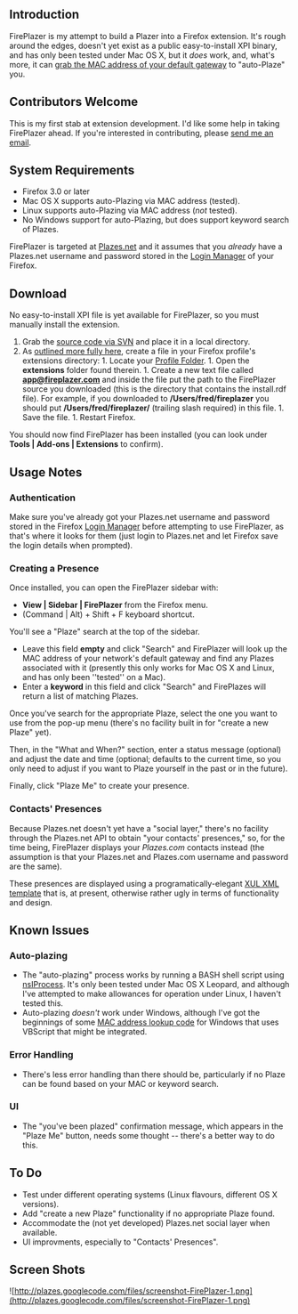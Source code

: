 ## Introduction ##

FirePlazer is my attempt to build a Plazer into a Firefox extension.  It's rough around the edges, doesn't yet exist as a public easy-to-install XPI binary, and has only been tested under Mac OS X, but it _does_ work, and, what's more, it can [grab the MAC address of your default gateway](FindingMACAddress.md) to "auto-Plaze" you.

## Contributors Welcome ##

This is my first stab at extension development.  I'd like some help in taking FirePlazer ahead.  If you're interested in contributing, please [send me an email](mailto:reinvented+fireplazer@gmail.com).

## System Requirements ##

  * Firefox 3.0 or later
  * Mac OS X supports auto-Plazing via MAC address (tested).
  * Linux supports auto-Plazing via MAC address (_not_ tested).
  * No Windows support for auto-Plazing, but does support keyword search of Plazes.

FirePlazer is targeted at [Plazes.net](http://plazes.net) and it assumes that you _already_ have a Plazes.net username and password stored in the [Login Manager](http://developer.mozilla.org/en/docs/Using_nsILoginManager) of your Firefox.

## Download ##

No easy-to-install XPI file is yet available for FirePlazer, so you must manually install the extension.

  1. Grab the [source code via SVN](http://code.google.com/p/plazes/source/browse/trunk/fireplazer/) and place it in a local directory.
  1. As [outlined more fully here](http://developer.mozilla.org/en/docs/Building_an_Extension#Test), create a file in your Firefox profile's extensions directory:
    1. Locate your [Profile Folder](http://kb.mozillazine.org/Profile_folder).
    1. Open the **extensions** folder found therein.
    1. Create a new text file called **app@fireplazer.com** and inside the file put the path to the FirePlazer source you downloaded (this is the directory that contains the install.rdf file).  For example, if you downloaded to **/Users/fred/fireplazer** you should put **/Users/fred/fireplazer/** (trailing slash required) in this file.
    1. Save the file.
    1. Restart Firefox.

You should now find FirePlazer has been installed (you can look under **Tools | Add-ons | Extensions** to confirm).

## Usage Notes ##

### Authentication ###

Make sure you've already got your Plazes.net username and password stored in the Firefox [Login Manager](http://developer.mozilla.org/en/docs/Using_nsILoginManager) before attempting to use FirePlazer, as that's where it looks for them (just login to Plazes.net and let Firefox save the login details when prompted).

### Creating a Presence ###

Once installed, you can open the FirePlazer sidebar with:

  * **View | Sidebar | FirePlazer** from the Firefox menu.
  * (Command | Alt) + Shift + F keyboard shortcut.

You'll see a "Plaze" search at the top of the sidebar.

  * Leave this field **empty** and click "Search" and FirePlazer will look up the MAC address of your network's default gateway and find any Plazes associated with it (presently this only works for Mac OS X and Linux, and has only been ''tested'' on a Mac).
  * Enter a **keyword** in this field and click "Search" and FirePlazes will return a list of matching Plazes.

Once you've search for the appropriate Plaze, select the one you want to use from the pop-up menu (there's no facility built in for "create a new Plaze" yet).

Then, in the "What and When?" section, enter a status message (optional) and adjust the date and time (optional; defaults to the current time, so you only need to adjust if you want to Plaze yourself in the past or in the future).

Finally, click "Plaze Me" to create your presence.

### Contacts' Presences ###

Because Plazes.net doesn't yet have a "social layer," there's no facility through the Plazes.net API to obtain "your contacts' presences," so, for the time being, FirePlazer displays your _Plazes.com_ contacts instead (the assumption is that your Plazes.net and Plazes.com username and password are the same).

These presences are displayed using a programatically-elegant [XUL XML template](http://code.google.com/p/plazes/source/browse/trunk/fireplazer/chrome/content/fireplazer.xul#62) that is, at present, otherwise rather ugly in terms of functionality and design.

## Known Issues ##

### Auto-plazing ###

  * The "auto-plazing" process works by running a BASH shell script using [nsIProcess](http://developer.mozilla.org/en/docs/nsIProcess).  It's only been tested under Mac OS X Leopard, and although I've attempted to make allowances for operation under Linux, I haven't tested this.
  * Auto-plazing _doesn't_ work  under Windows, although I've got the beginnings of some [MAC address lookup code](FindingMACAddress.md) for Windows that uses VBScript that might be integrated.

### Error Handling ###

  * There's less error handling than there should be, particularly if no Plaze can be found based on your MAC or keyword search.

### UI ###

  * The "you've been plazed" confirmation message, which appears in the "Plaze Me" button, needs some thought -- there's a better way to do this.

## To Do ##

  * Test under different operating systems (Linux flavours, different OS X versions).
  * Add "create a new Plaze" functionality if no appropriate Plaze found.
  * Accommodate the (not yet developed) Plazes.net social layer when available.
  * UI improvments, especially to "Contacts' Presences".

## Screen Shots ##

![http://plazes.googlecode.com/files/screenshot-FirePlazer-1.png](http://plazes.googlecode.com/files/screenshot-FirePlazer-1.png)